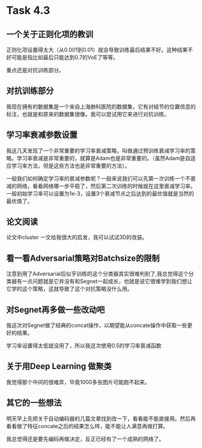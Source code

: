 # Task 4.3

## 一个关于正则化项的教训

正则化项设置得太大（从0.001到0.01）就会导致训练最后结果不好。这种结果不好可能是指比如最后只能达到0.7的VoE了等等。

重点还是对抗训练部分。

## 对抗训练部分

我现在拥有的数据集是一个来自上海肺科医院的数据集，它有对结节的位置信息的标注，也就是和原来的数据集很像。我可以尝试用它来进行对抗训练。

## 学习率衰减参数设置

我这几天发现了一个非常重要的学习率衰减策略，叫做通过预训练衰减学习率的策略。学习率衰减是非常重要的，就算是Adam也是非常重要的。（虽然Adam是自适应学习率方法，但是这些方法也是非常重要的方法）。

一般我们如何确定学习率的衰减参数呢？一般来说我们可以先第一次训练一个不衰减的网络，看看网络哪一步平稳了，然后第二次训练的时候就在这里衰减学习率。一般初始学习率可以设置为1e-3，设置3个衰减节点之后达到的最优值就是当然的最优值了。

## 论文阅读

论文中cluster 一文给我很大的启发，我可以试试3D的改装。

## 看一看Adversarial策略对Batchsize的限制

注意到用了Adversarial后似乎训练的这个分类器其实很难判别了,我总觉得这个分类器有一点问题就是它并没有和Segnet一起成长，也就是说它很难学到我们想让它学的这个策略，这就导致了这个对抗策略没什么用。

## 对Segnet再多做一些改动吧

我这次对Segnet做了经典的concat操作，以期望能从concate操作中获取一些更好的结果。

学习率设置得太低就没用了，所以我这次使用0.5的学习率衰减函数

## 关于用Deep Learning 做聚类

我觉得那个中间的很难弄，毕竟1000多张图片可能跑不起来。

## 其它的一些想法

明天早上先把关于自动编码器的几篇文章找到改一下，看看能不能直接用。然后再看看做了特征concate之后的结果怎么样，能不能让人满意再做打算。

我总觉得还是要先编码再做决定，反正已经有了一个成熟的网络了。



